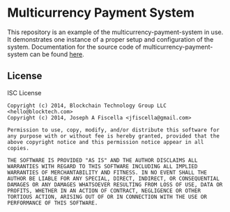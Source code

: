Multicurrency Payment System
============================

This repository is an example of the multicurrency-payment-system in use. It demonstrates one instance of a proper setup and configuration of the system. Documentation for the source code of multicurrency-payment-system can be found [here][1].

License
-------

ISC License 

    Copyright (c) 2014, Blockchain Technology Group LLC <hello@blocktech.com>
    Copyright (c) 2014, Joseph A Fiscella <jfiscella@gmail.com>

    Permission to use, copy, modify, and/or distribute this software for any purpose with or without fee is hereby granted, provided that the above copyright notice and this permission notice appear in all copies.

    THE SOFTWARE IS PROVIDED "AS IS" AND THE AUTHOR DISCLAIMS ALL WARRANTIES WITH REGARD TO THIS SOFTWARE INCLUDING ALL IMPLIED WARRANTIES OF MERCHANTABILITY AND FITNESS. IN NO EVENT SHALL THE AUTHOR BE LIABLE FOR ANY SPECIAL, DIRECT, INDIRECT, OR CONSEQUENTIAL DAMAGES OR ANY DAMAGES WHATSOEVER RESULTING FROM LOSS OF USE, DATA OR PROFITS, WHETHER IN AN ACTION OF CONTRACT, NEGLIGENCE OR OTHER TORTIOUS ACTION, ARISING OUT OF OR IN CONNECTION WITH THE USE OR PERFORMANCE OF THIS SOFTWARE.

[1]:http://github.com/blocktech/multicurrency-payment-system

